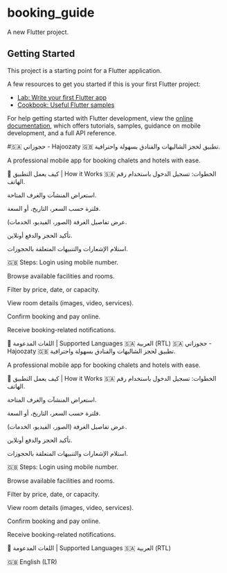 # booking_guide

A new Flutter project.

## Getting Started

This project is a starting point for a Flutter application.

A few resources to get you started if this is your first Flutter project:

- [Lab: Write your first Flutter app](https://docs.flutter.dev/get-started/codelab)
- [Cookbook: Useful Flutter samples](https://docs.flutter.dev/cookbook)

For help getting started with Flutter development, view the
[online documentation](https://docs.flutter.dev/), which offers tutorials,
samples, guidance on mobile development, and a full API reference.

#🇸🇦 حجوزاتي - Hajoozaty 🇬🇧
تطبيق لحجز الشاليهات والفنادق بسهولة واحترافية.

A professional mobile app for booking chalets and hotels with ease.

🧭 كيف يعمل التطبيق | How it Works
🇸🇦 الخطوات:
تسجيل الدخول باستخدام رقم الهاتف.

استعراض المنشآت والغرف المتاحة.

فلترة حسب السعر، التاريخ، أو السعة.

عرض تفاصيل الغرفة (الصور، الفيديو، الخدمات).

تأكيد الحجز والدفع أونلاين.

استلام الإشعارات والتنبيهات المتعلقة بالحجوزات.

🇬🇧 Steps:
Login using mobile number.

Browse available facilities and rooms.

Filter by price, date, or capacity.

View room details (images, video, services).

Confirm booking and pay online.

Receive booking-related notifications.

📱 اللغات المدعومة | Supported Languages
🇸🇦 العربية (RTL)
🇸🇦 حجوزاتي - Hajoozaty 🇬🇧
تطبيق لحجز الشاليهات والفنادق بسهولة واحترافية.

A professional mobile app for booking chalets and hotels with ease.

🧭 كيف يعمل التطبيق | How it Works
🇸🇦 الخطوات:
تسجيل الدخول باستخدام رقم الهاتف.

استعراض المنشآت والغرف المتاحة.

فلترة حسب السعر، التاريخ، أو السعة.

عرض تفاصيل الغرفة (الصور، الفيديو، الخدمات).

تأكيد الحجز والدفع أونلاين.

استلام الإشعارات والتنبيهات المتعلقة بالحجوزات.

🇬🇧 Steps:
Login using mobile number.

Browse available facilities and rooms.

Filter by price, date, or capacity.

View room details (images, video, services).

Confirm booking and pay online.

Receive booking-related notifications.

📱 اللغات المدعومة | Supported Languages
🇸🇦 العربية (RTL)

🇬🇧 English (LTR)



